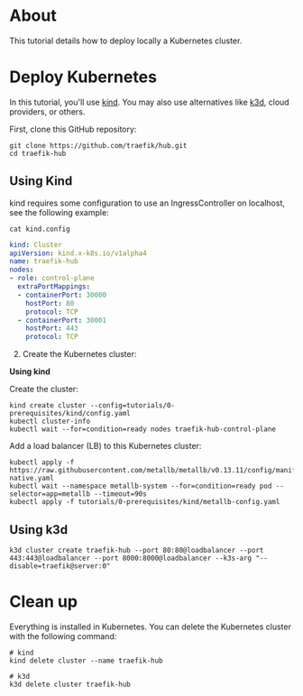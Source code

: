 # About

This tutorial details how to deploy locally a Kubernetes cluster.

# Deploy Kubernetes

In this tutorial, you'll use [kind](https://kind.sigs.k8s.io). You may also use alternatives like [k3d](https://k3d.io/), cloud providers, or others.

First, clone this GitHub repository:

```shell
git clone https://github.com/traefik/hub.git
cd traefik-hub
```

## Using Kind

kind requires some configuration to use an IngressController on localhost, see the following example:

```shell
cat kind.config
```

```yaml
kind: Cluster
apiVersion: kind.x-k8s.io/v1alpha4
name: traefik-hub
nodes:
- role: control-plane
  extraPortMappings:
  - containerPort: 30000
    hostPort: 80
    protocol: TCP
  - containerPort: 30001
    hostPort: 443
    protocol: TCP
```

2. Create the Kubernetes cluster:

**Using kind**

Create the cluster:

```shell
kind create cluster --config=tutorials/0-prerequisites/kind/config.yaml
kubectl cluster-info
kubectl wait --for=condition=ready nodes traefik-hub-control-plane
```

Add a load balancer (LB) to this Kubernetes cluster:

```shell
kubectl apply -f https://raw.githubusercontent.com/metallb/metallb/v0.13.11/config/manifests/metallb-native.yaml
kubectl wait --namespace metallb-system --for=condition=ready pod --selector=app=metallb --timeout=90s
kubectl apply -f tutorials/0-prerequisites/kind/metallb-config.yaml
```

## Using k3d

```shell
k3d cluster create traefik-hub --port 80:80@loadbalancer --port 443:443@loadbalancer --port 8000:8000@loadbalancer --k3s-arg "--disable=traefik@server:0"
```

# Clean up

Everything is installed in Kubernetes.
You can delete the Kubernetes cluster with the following command:

```shell
# kind
kind delete cluster --name traefik-hub
```

```shell
# k3d
k3d delete cluster traefik-hub
```
